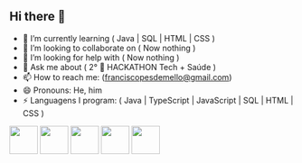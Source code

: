 ## Hi there 👋




- 🌱 I’m currently learning ( Java | SQL | HTML | CSS )
- 👯 I’m looking to collaborate on ( Now nothing )
- 🤔 I’m looking for help with ( Now nothing )
- 💬 Ask me about ( 2° 🥈 HACKATHON Tech + Saúde )
- 📫 How to reach me: (franciscopesdemello@gmail.com)
- 😄 Pronouns: He, him
- ⚡ Languagens I program: ( Java | TypeScript | JavaScript | SQL | HTML | CSS )
  
<img height = "50" width = "50" src="https://cdn.jsdelivr.net/gh/devicons/devicon@latest/icons/java/java-original.svg"/> <img height = "50" width = "50" src="https://cdn.jsdelivr.net/gh/devicons/devicon@latest/icons/javascript/javascript-original.svg"/> <img height = "50" width = "50" src="https://cdn.jsdelivr.net/gh/devicons/devicon@latest/icons/mysql/mysql-original.svg"/> <img height = "50" width = "50" src="https://cdn.jsdelivr.net/gh/devicons/devicon@latest/icons/html5/html5-original.svg"/> <img height = "50" width = "50" src="https://cdn.jsdelivr.net/gh/devicons/devicon@latest/icons/css3/css3-original.svg"/>
          
